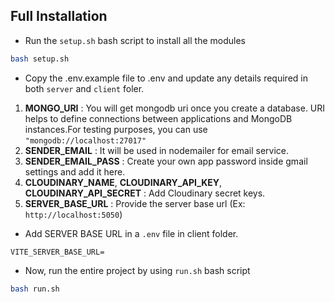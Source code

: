 ## Full Installation
- Run the `setup.sh` bash script to install all the modules

```bash
bash setup.sh
```

- Copy the .env.example file to .env and update any details required in both `server` and `client` foler.
1. **MONGO_URI** : You will get mongodb uri once you create a database. URI
   helps to define connections between applications and MongoDB instances.For
   testing purposes, you can use `"mongodb://localhost:27017"`
2. **SENDER_EMAIL** : It will be used in nodemailer for email service. 
3. **SENDER_EMAIL_PASS** : Create your own app password inside gmail settings
   and add it here.
4. **CLOUDINARY_NAME**, **CLOUDINARY_API_KEY**, **CLOUDINARY_API_SECRET** :
  Add Cloudinary secret keys.
5. **SERVER_BASE_URL** : Provide the server base url (Ex: `http://localhost:5050`)

- Add SERVER BASE URL in a `.env` file in client folder.
```
VITE_SERVER_BASE_URL=
```

- Now, run the entire project by using `run.sh` bash script

```bash
bash run.sh
```